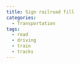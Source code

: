 ```yaml
---
title: Sign railroad fill
categories:
  - Transportation
tags:
  - road
  - driving
  - train
  - tracks
---
```


